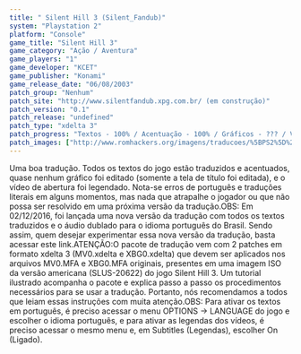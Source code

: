 ```yaml
---
title: " Silent Hill 3 (Silent_Fandub)"
system: "Playstation 2"
platform: "Console"
game_title: "Silent Hill 3"
game_category: "Ação / Aventura"
game_players: "1"
game_developer: "KCET"
game_publisher: "Konami"
game_release_date: "06/08/2003"
patch_group: "Nenhum"
patch_site: "http://www.silentfandub.xpg.com.br/ (em construção)"
patch_version: "0.1"
patch_release: "undefined"
patch_type: "xdelta 3"
patch_progress: "Textos - 100% / Acentuação - 100% / Gráficos - ??? / Vídeos - ???"
patch_images: ["http://www.romhackers.org/imagens/traducoes/%5BPS2%5D%20Silent%20Hill%203%20-%20Silent_Fandub%20-%201.jpg","http://www.romhackers.org/imagens/traducoes/%5BPS2%5D%20Silent%20Hill%203%20-%20Silent_Fandub%20-%202.jpg","http://www.romhackers.org/imagens/traducoes/%5BPS2%5D%20Silent%20Hill%203%20-%20Silent_Fandub%20-%203.jpg"]
---
```

Uma boa tradução. Todos os textos do jogo estão traduzidos e acentuados, quase nenhum gráfico foi editado (somente a tela de título foi editada), e o vídeo de abertura foi legendado. Nota-se erros de português e traduções literais em alguns momentos, mas nada que atrapalhe o jogador ou que não possa ser resolvido em uma próxima versão da tradução.OBS: Em 02/12/2016, foi lançada uma nova versão da tradução com todos os textos traduzidos e o áudio dublado para o idioma português do Brasil. Sendo assim, quem desejar experimentar essa nova versão da tradução, basta acessar este link.ATENÇÃO:O pacote de tradução vem com 2 patches em formato xdelta 3 (MV0.xdelta e XBG0.xdelta) que devem ser aplicados nos arquivos MV0.MFA e XBG0.MFA originais, presentes em uma imagem ISO da versão americana (SLUS-20622) do jogo Silent Hill 3. Um tutorial ilustrado acompanha o pacote e explica passo a passo os procedimentos necessários para se usar a tradução. Portanto, nós recomendamos a todos que leiam essas instruções com muita atenção.OBS: Para ativar os textos em português, é preciso acessar o menu OPTIONS -> LANGUAGE do jogo e escolher o idioma português, e para ativar as legendas dos vídeos, é preciso acessar o mesmo menu e, em Subtitles (Legendas), escolher On (Ligado).